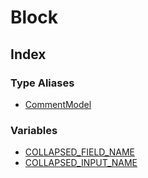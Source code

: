 # Block

## Index

### Type Aliases

- [CommentModel](type-aliases/CommentModel.md)

### Variables

- [COLLAPSED_FIELD_NAME](variables/COLLAPSED_FIELD_NAME.md)
- [COLLAPSED_INPUT_NAME](variables/COLLAPSED_INPUT_NAME.md)
